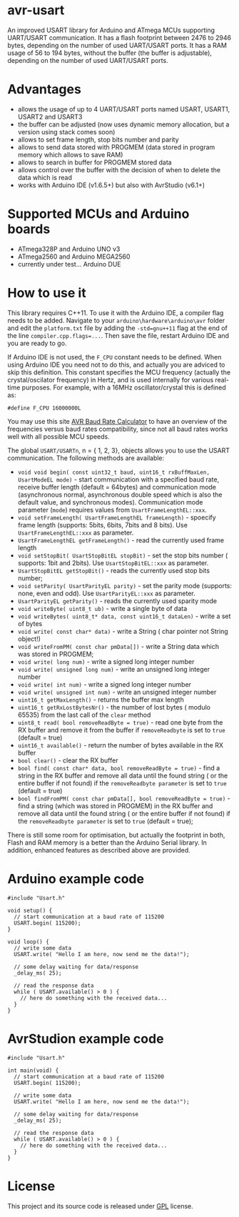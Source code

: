 # avr-usart

An improved USART library for Arduino and ATmega MCUs supporting UART/USART communication.
It has a flash footprint between 2476 to 2946 bytes, depending on the number of used UART/USART ports.
It has a RAM usage of 56 to 194 bytes, without the buffer (the buffer is adjustable), depending on the number of used UART/USART ports.

Advantages
========
 - allows the usage of up to 4 UART/USART ports named USART, USART1, USART2 and USART3
 - the buffer can be adjusted (now uses dynamic memory allocation, but a version using stack comes soon)
 - allows to set frame length, stop bits number and parity
 - allows to send data stored with PROGMEM (data stored in program memory which allows to save RAM)
 - allows to search in buffer for PROGMEM stored data 
 - allows control over the buffer with the decision of when to delete the data which is read
 - works with Arduino IDE (v1.6.5+) but also with AvrStudio (v6.1+)
 
Supported MCUs and Arduino boards
========
 - ATmega328P and Arduino UNO v3
 - ATmega2560 and Arduino MEGA2560
 - currently under test... Arduino DUE

How to use it
========
This library requires C++11. To use it with the Arduino IDE, a compiler flag needs to be added. Navigate to your `arduino\hardware\arduino\avr` folder and edit the `platform.txt` file by adding the `-std=gnu++11` flag at the end of the line `compiler.cpp.flags=...`. Then save the file, restart Arduino IDE and you are ready to go.

If Arduino IDE is not used, the `F_CPU` constant needs to be defined. When using Arduino IDE you need not to do this, and actually you are adviced to skip this definition. This constant specifies the MCU frequency (actually the crystal/oscilator frequency) in Hertz, and is used internally for various real-time purposes. For example, with a 16MHz oscillator/crystal this is defined as:
```
#define F_CPU 16000000L
```

You may use this site [AVR Baud Rate Calculator](http://wormfood.net/avrbaudcalc.php) to have an overview of the frequencies versus baud rates compatibility, since not all baud rates works well with all possible MCU speeds.

The global `USART/USARTn`, n = { 1, 2, 3}, objects allows you to use the USART communication. The following methods are available:

* `void void begin( const uint32_t baud, uint16_t rxBuffMaxLen, UsartModeEL mode)` - start communication with a specified baud rate, receive buffer length (default = 64bytes) and communication mode (asynchronous normal, asynchronous double speed which is also the default value, and synchronous modes).  Communication mode parameter (`mode`) requires values from `UsartFrameLengthEL::xxx`.
* `void setFrameLength( UsartFrameLengthEL frameLength)` - spoecify frame length (supports: 5bits, 6bits, 7bits and 8 bits). Use `UsartFrameLengthEL::xxx` as parameter.
* `UsartFrameLengthEL getFrameLength()` - read the currently used frame length
* `void setStopBit( UsartStopBitEL stopBit)` - set the stop bits number ( supports: 1bit and 2bits). Use `UsartStopBitEL::xxx` as parameter.
* `UsartStopBitEL getStopBit()` - reads the currently used stop bits number;
* `void setParity( UsartParityEL parity)` - set the parity mode (supports: none, even and odd). Use `UsartParityEL::xxx` as parameter.
* `UsartParityEL getParity()` - reads the currently used sparity mode
* `void writeByte( uint8_t ub)` - write a single byte of data
* `void writeBytes( uint8_t* data, const uint16_t dataLen)` - write a set of bytes
* `void write( const char* data)` - write a String ( char pointer not String object!)
* `void writeFromPM( const char pmData[])` - write a String data which was stored in PROGMEM;
* `void write( long num)` - write a signed long integer number
* `void write( unsigned long num)` - write an unsigned long integer number
* `void write( int num)` - write a signed long integer number
* `void write( unsigned int num)` - write an unsigned integer number
* `uint16_t getMaxLength()` - returns the buffer max length
* `uint16_t getRxLostBytesNr()` - the number of lost bytes ( modulo 65535) from the last call of the `clear` method
* `uint8_t read( bool removeReadByte = true)` - read one byte from the RX buffer and remove it from the buffer if `removeReadbyte` is set to `true` (default = true)
* `uint16_t available()` - return the number of bytes available in the RX buffer
* `bool clear()` - clear the RX buffer
* `bool find( const char* data, bool removeReadByte = true)` - find a string in the RX buffer and remove all data until the found string ( or the entire buffer if not found) if the `removeReadbyte parameter` is set to `true` (default = true)
* `bool findFromPM( const char pmData[], bool removeReadByte = true)` - find a string (which was stored in PROGMEM) in the RX buffer and remove all data until the found string ( or the entire buffer if not found) if the `removeReadbyte parameter` is set to `true` (default = true);

There is still some room for optimisation, but actually the footprint in both, Flash and RAM memory is a better than the Arduino Serial library. In addition, enhanced features as described above are provided.

Arduino example code
========
```
#include "Usart.h"

void setup() {
  // start communication at a baud rate of 115200
  USART.begin( 115200);   
}

void loop() {
  // write some data
  USART.write( "Hello I am here, now send me the data!");
  
  // some delay waiting for data/response
  _delay_ms( 25);
  
  // read the response data
  while ( USART.available() > 0 ) {
    // here do something with the received data...
  }
}
```


AvrStudion example code
========
```
#include "Usart.h"

int main(void) { 
  // start communication at a baud rate of 115200
  USART.begin( 115200);   
  
  // write some data
  USART.write( "Hello I am here, now send me the data!");
  
  // some delay waiting for data/response
  _delay_ms( 25);
  
  // read the response data
  while ( USART.available() > 0 ) {
    // here do something with the received data...
  }
}
```
License
========
This project and its source code is released under [GPL](http://www.gnu.org/copyleft/gpl.html) license.
